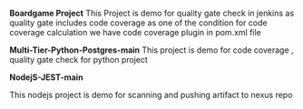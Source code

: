 **Boardgame Project**
This Project is demo for quality gate check in jenkins as quality gate includes code coverage as one of the condition
for code coverage calculation we have code coverage plugin in pom.xml file

**Multi-Tier-Python-Postgres-main**
This project is demo for code coverage , quality gate check for python project

**NodejS-JEST-main**

This nodejs project is demo for scanning and pushing artifact to nexus repo
